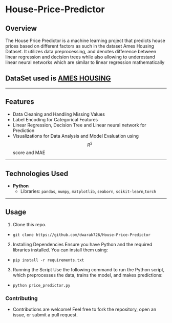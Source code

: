 # House-Price-Predictor

## Overview
The House Price Predictor is a machine learning project that predicts house prices based on different factors as such in the dataset Ames Housing Dataset. It utilizes data preprocessing, and denotes difference between linear regression and decision trees while also allowing to underestand linear neural networks which are similar to linear regression mathematically

## DataSet used is [AMES HOUSING](https://www.kaggle.com/datasets/prevek18/ames-housing-dataset)
---

## **Features**
- Data Cleaning and Handling Missing Values  
- Label Encoding for Categorical Features  
- Linear Regression, Decision Tree and Linear neural network for Prediction  
- Visualizations for Data Analysis and Model Evaluation using $$R^2$$ score and MAE
---

## **Technologies Used**
- **Python**  
  - Libraries: `pandas`, `numpy`, `matplotlib`, `seaborn`, `scikit-learn`,`torch`  

---

## **Usage**
1. Clone this repo. <br>
-  ```terminal
   git clone https://github.com/dwarak726/House-Price-Predictor
   ```
2. Installing Dependencies
Ensure you have Python and the required libraries installed. You can install them using:  
- ```terminal
  pip install -r requirements.txt
  ```
3. Running the Script
Use the following command to run the Python script, which preprocesses the data, trains the model, and makes predictions:  
- ```terminal
  python price_predictor.py
  ```
### **Contributing**
- Contributions are welcome! Feel free to fork the repository, open an issue, or submit a pull request.
